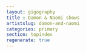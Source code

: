 ```yaml
---
layout: gigography
title : Damon & Naomi shows
artistslug: damon-and-naomi
categories: primary
section: topindex
regenerate: true
---
```


